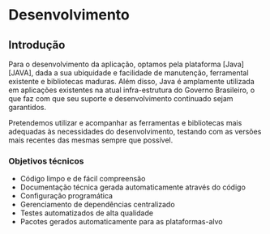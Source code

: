 # Desenvolvimento

## Introdução

Para o desenvolvimento da aplicação, optamos pela plataforma [Java][JAVA], dada a sua ubiquidade e facilidade de manutenção,
ferramental existente e bibliotecas maduras. Além disso, Java é amplamente utilizada em aplicações existentes na atual
infra-estrutura do Governo Brasileiro, o que faz com que seu suporte e desenvolvimento continuado sejam garantidos.

Pretendemos utilizar e acompanhar as ferramentas e bibliotecas mais adequadas às necessidades do desenvolvimento,
testando com as versões mais recentes das mesmas sempre que possível.

### Objetivos técnicos

* Código limpo e de fácil compreensão
* Documentação técnica gerada automaticamente através do código
* Configuração programática
* Gerenciamento de dependências centralizado
* Testes automatizados de alta qualidade
* Pacotes gerados automaticamente para as plataformas-alvo

